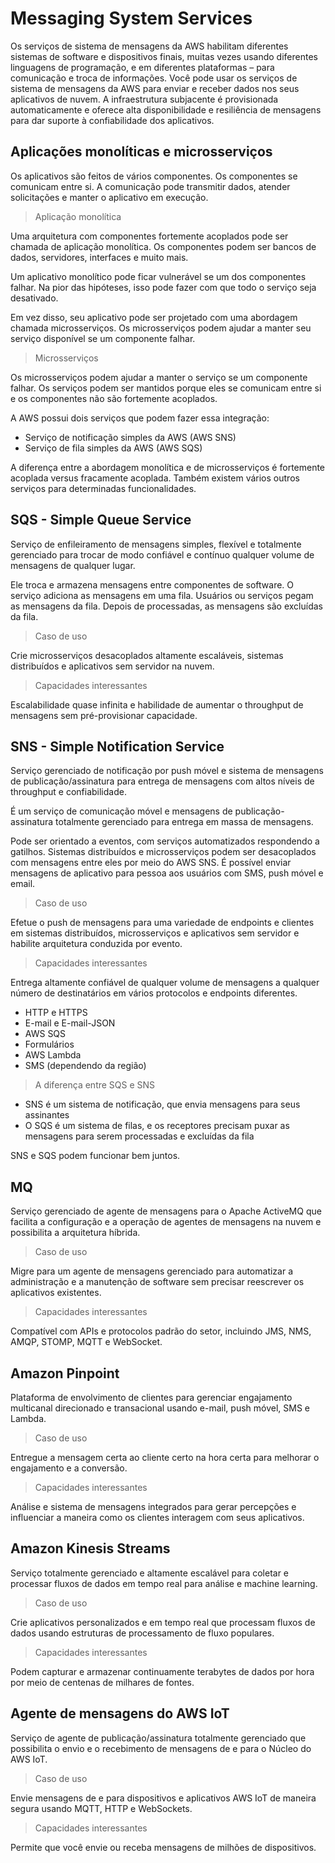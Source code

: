 # Messaging System Services

Os serviços de sistema de mensagens da AWS habilitam diferentes sistemas de software e dispositivos finais, muitas vezes usando diferentes linguagens de programação, e em diferentes plataformas – para comunicação e troca de informações. Você pode usar os serviços de sistema de mensagens da AWS para enviar e receber dados nos seus aplicativos de nuvem. A infraestrutura subjacente é provisionada automaticamente e oferece alta disponibilidade e resiliência de mensagens para dar suporte à confiabilidade dos aplicativos.

## Aplicações monolíticas e microsserviços

Os aplicativos são feitos de vários componentes. Os componentes se comunicam entre si. A comunicação pode transmitir dados, atender solicitações e manter o aplicativo em execução.

> Aplicação monolítica

Uma arquitetura com componentes fortemente acoplados pode ser chamada de aplicação monolítica. Os componentes podem ser bancos de dados, servidores, interfaces e muito mais.

Um aplicativo monolítico pode ficar vulnerável se um dos componentes falhar. Na pior das hipóteses, isso pode fazer com que todo o serviço seja desativado.

Em vez disso, seu aplicativo pode ser projetado com uma abordagem chamada microsserviços. Os microsserviços podem ajudar a manter seu serviço disponível se um componente falhar.

> Microsserviços

Os microsserviços podem ajudar a manter o serviço se um componente falhar. Os serviços podem ser mantidos porque eles se comunicam entre si e os componentes não são fortemente acoplados.

A AWS possui dois serviços que podem fazer essa integração:

- Serviço de notificação simples da AWS (AWS SNS)
- Serviço de fila simples da AWS (AWS SQS)

A diferença entre a abordagem monolítica e de microsserviços é fortemente acoplada versus fracamente acoplada. Também existem vários outros serviços para determinadas funcionalidades.

## SQS - Simple Queue Service

Serviço de enfileiramento de mensagens simples, flexível e totalmente gerenciado para trocar de modo confiável e contínuo qualquer volume de mensagens de qualquer lugar.

Ele troca e armazena mensagens entre componentes de software. O serviço adiciona as mensagens em uma fila. Usuários ou serviços pegam as mensagens da fila. Depois de processadas, as mensagens são excluídas da fila.

> Caso de uso

Crie microsserviços desacoplados altamente escaláveis, sistemas distribuídos e aplicativos sem servidor na nuvem.

> Capacidades interessantes

Escalabilidade quase infinita e habilidade de aumentar o throughput de mensagens sem pré-provisionar capacidade.

## SNS - Simple Notification Service

Serviço gerenciado de notificação por push móvel e sistema de mensagens de publicação/assinatura para entrega de mensagens com altos níveis de throughput e confiabilidade.

É um serviço de comunicação móvel e mensagens de publicação-assinatura totalmente gerenciado para entrega em massa de mensagens.

Pode ser orientado a eventos, com serviços automatizados respondendo a gatilhos. Sistemas distribuídos e microsserviços podem ser desacoplados com mensagens entre eles por meio do AWS SNS. É possível enviar mensagens de aplicativo para pessoa aos usuários com SMS, push móvel e email.

> Caso de uso

Efetue o push de mensagens para uma variedade de endpoints e clientes em sistemas distribuídos, microsserviços e aplicativos sem servidor e habilite arquitetura conduzida por evento.

> Capacidades interessantes

Entrega altamente confiável de qualquer volume de mensagens a qualquer número de destinatários em vários protocolos e endpoints diferentes.

- HTTP e HTTPS
- E-mail e E-mail-JSON
- AWS SQS
- Formulários
- AWS Lambda
- SMS (dependendo da região)

> A diferença entre SQS e SNS

- SNS é um sistema de notificação, que envia mensagens para seus assinantes
- O SQS é um sistema de filas, e os receptores precisam puxar as mensagens para serem processadas e excluídas da fila

SNS e SQS podem funcionar bem juntos.

## MQ

Serviço gerenciado de agente de mensagens para o Apache ActiveMQ que facilita a configuração e a operação de agentes de mensagens na nuvem e possibilita a arquitetura híbrida.

> Caso de uso

Migre para um agente de mensagens gerenciado para automatizar a administração e a manutenção de software sem precisar reescrever os aplicativos existentes.

> Capacidades interessantes

Compatível com APIs e protocolos padrão do setor, incluindo JMS, NMS, AMQP, STOMP, MQTT e WebSocket.

## Amazon Pinpoint

Plataforma de envolvimento de clientes para gerenciar engajamento multicanal direcionado e transacional usando e-mail, push móvel, SMS e Lambda.

> Caso de uso

Entregue a mensagem certa ao cliente certo na hora certa para melhorar o engajamento e a conversão.

> Capacidades interessantes

Análise e sistema de mensagens integrados para gerar percepções e influenciar a maneira como os clientes interagem com seus aplicativos.

## Amazon Kinesis Streams 

Serviço totalmente gerenciado e altamente escalável para coletar e processar fluxos de dados em tempo real para análise e machine learning.

> Caso de uso

Crie aplicativos personalizados e em tempo real que processam fluxos de dados usando estruturas de processamento de fluxo populares.

> Capacidades interessantes

Podem capturar e armazenar continuamente terabytes de dados por hora por meio de centenas de milhares de fontes.

## Agente de mensagens do AWS IoT

Serviço de agente de publicação/assinatura totalmente gerenciado que possibilita o envio e o recebimento de mensagens de e para o Núcleo do AWS IoT.

> Caso de uso

Envie mensagens de e para dispositivos e aplicativos AWS IoT de maneira segura usando MQTT, HTTP e WebSockets.

> Capacidades interessantes

Permite que você envie ou receba mensagens de milhões de dispositivos.